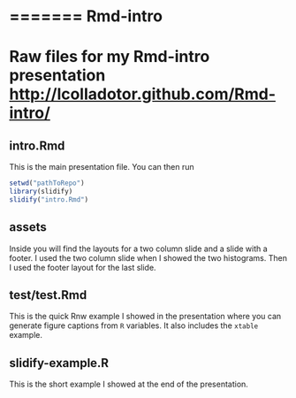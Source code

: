=======
Rmd-intro
=========

# Raw files for my Rmd-intro presentation http://lcolladotor.github.com/Rmd-intro/

## intro.Rmd

This is the main presentation file. You can then run
```r
setwd("pathToRepo")
library(slidify)
slidify("intro.Rmd")
```

## assets

Inside you will find the layouts for a two column slide and a slide with a footer. I used the two column slide when I showed the two histograms. Then I used the footer layout for the last slide.

## test/test.Rmd

This is the quick Rnw example I showed in the presentation where you can generate figure captions from `R` variables. It also includes the `xtable` example.

## slidify-example.R

This is the short example I showed at the end of the presentation.


